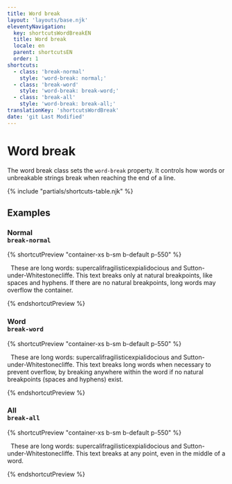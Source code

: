 ```yaml
---
title: Word break
layout: 'layouts/base.njk'
eleventyNavigation:
  key: shortcutsWordBreakEN
  title: Word break
  locale: en
  parent: shortcutsEN
  order: 1
shortcuts:
  - class: 'break-normal'
    style: 'word-break: normal;'
  - class: 'break-word'
    style: 'word-break: break-word;'
  - class: 'break-all'
    style: 'word-break: break-all;'
translationKey: 'shortcutsWordBreak'
date: 'git Last Modified'
---
```


# Word break

The word break class sets the `word-break` property. It controls how words or unbreakable strings break when reaching the end of a line.

{% include "partials/shortcuts-table.njk" %}

## Examples

### Normal<br/>`break-normal`

{% shortcutPreview "container-xs b-sm b-default p-550" %}

<p class="break-normal">
  These are long words: supercalifragilisticexpialidocious and Sutton-under‑Whitestonecliffe. This text breaks only at natural breakpoints, like spaces and hyphens. If there are no natural breakpoints, long words may overflow the container.
</p>
{% endshortcutPreview %}

### Word<br/>`break-word`

{% shortcutPreview "container-xs b-sm b-default p-550" %}

<p class="break-word">
  These are long words: supercalifragilisticexpialidocious and Sutton-under‑Whitestonecliffe. This text breaks long words when necessary to prevent overflow, by breaking anywhere within the word if no natural breakpoints (spaces and hyphens) exist.
</p>
{% endshortcutPreview %}

### All<br/>`break-all`

{% shortcutPreview "container-xs b-sm b-default p-550" %}

<p class="break-all">
  These are long words: supercalifragilisticexpialidocious and Sutton-under‑Whitestonecliffe. This text breaks at any point, even in the middle of a word.
</p>
{% endshortcutPreview %}
